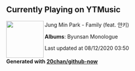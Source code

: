 ## Currently Playing on YTMusic

[<img align="left" width="100" src="https://lh3.googleusercontent.com/lqD5pyI8Fu-RRQFgZn7knXIttfXuX6qBr7O_nFLsgEcDjwJCcTzGBfy5lqZa-z8JV1gWqxOx0l2qeEII">](https://music.youtube.com/channel/UCgZW35W0Y7Ewoe-ewkCjnRw)

Jung Min Park - Family (feat. 얀키)

**Albums**: Byunsan Monologue

Last updated at 08/12/2020 03:50

#### Generated with [20chan/github-now](https://github.com/20chan/github-now)


<!--
**20chan/20chan** is a ✨ _special_ ✨ repository because its `README.md` (this file) appears on your GitHub profile.

Here are some ideas to get you started:

- 🔭 I’m currently working on ...
- 🌱 I’m currently learning ...
- 👯 I’m looking to collaborate on ...
- 🤔 I’m looking for help with ...
- 💬 Ask me about ...
- 📫 How to reach me: ...
- 😄 Pronouns: ...
- ⚡ Fun fact: ...
-->
